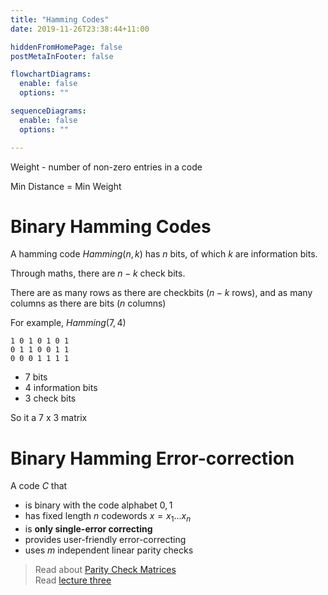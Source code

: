 ```yaml
---
title: "Hamming Codes"
date: 2019-11-26T23:38:44+11:00

hiddenFromHomePage: false
postMetaInFooter: false

flowchartDiagrams:
  enable: false
  options: ""

sequenceDiagrams: 
  enable: false
  options: ""

---
```


Weight - number of non-zero entries in a code

Min Distance = Min Weight

# Binary Hamming Codes

A hamming code $Hamming(n,k)$ has $n$ bits, of which $k$ are information bits.  

Through maths, there are $n-k$ check bits.

There are as many rows as there are checkbits ($n-k$ rows), and as many columns as there are bits ($n$ columns)

For example, $Hamming(7,4)$  

```
1 0 1 0 1 0 1
0 1 1 0 0 1 1
0 0 0 1 1 1 1
```

* $7$ bits
* $4$ information bits
* $3$ check bits

So it a $7$ x $3$ matrix

# Binary Hamming Error-correction

A code $C$ that

- is binary with the code alphabet ${0, 1}$
- has fixed length $n$ codewords $x = x_1 ... x_n$
- is **only single-error correcting**
- provides user-friendly error-correcting
- uses $m$ independent linear parity checks

> Read about [Parity Check Matrices](../parity-check-matrix)  
> Read [lecture three](../lec03)
